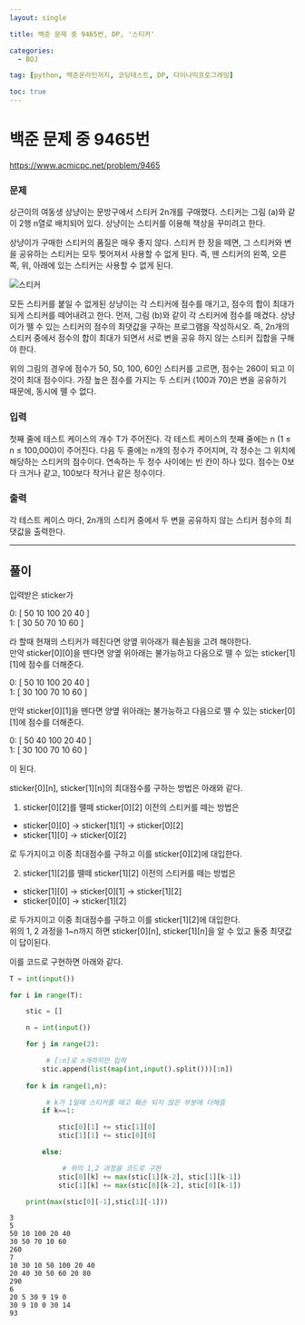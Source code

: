 ```yaml
---
layout: single

title: 백준 문제 중 9465번, DP, '스티커'

categories:
  - BOJ

tag: [python, 백준온라인저지, 코딩테스트, DP, 다이나믹프로그래밍]

toc: true
---
```


# 백준 문제 중 9465번
https://www.acmicpc.net/problem/9465

### 문제

상근이의 여동생 상냥이는 문방구에서 스티커 2n개를 구매했다. 스티커는 그림 (a)와 같이 2행 n열로 배치되어 있다. 상냥이는 스티커를 이용해 책상을 꾸미려고 한다.

상냥이가 구매한 스티커의 품질은 매우 좋지 않다. 스티커 한 장을 떼면, 그 스티커와 변을 공유하는 스티커는 모두 찢어져서 사용할 수 없게 된다. 즉, 뗀 스티커의 왼쪽, 오른쪽, 위, 아래에 있는 스티커는 사용할 수 없게 된다.

![스티커](https://onlinejudgeimages.s3-ap-northeast-1.amazonaws.com/upload/images/sticker.png)

모든 스티커를 붙일 수 없게된 상냥이는 각 스티커에 점수를 매기고, 점수의 합이 최대가 되게 스티커를 떼어내려고 한다. 먼저, 그림 (b)와 같이 각 스티커에 점수를 매겼다. 상냥이가 뗄 수 있는 스티커의 점수의 최댓값을 구하는 프로그램을 작성하시오. 즉, 2n개의 스티커 중에서 점수의 합이 최대가 되면서 서로 변을 공유 하지 않는 스티커 집합을 구해야 한다.

위의 그림의 경우에 점수가 50, 50, 100, 60인 스티커를 고르면, 점수는 260이 되고 이 것이 최대 점수이다. 가장 높은 점수를 가지는 두 스티커 (100과 70)은 변을 공유하기 때문에, 동시에 뗄 수 없다.

### 입력

첫째 줄에 테스트 케이스의 개수 T가 주어진다. 각 테스트 케이스의 첫째 줄에는 n (1 ≤ n ≤ 100,000)이 주어진다. 다음 두 줄에는 n개의 정수가 주어지며, 각 정수는 그 위치에 해당하는 스티커의 점수이다. 연속하는 두 정수 사이에는 빈 칸이 하나 있다. 점수는 0보다 크거나 같고, 100보다 작거나 같은 정수이다.

### 출력

각 테스트 케이스 마다, 2n개의 스티커 중에서 두 변을 공유하지 않는 스티커 점수의 최댓값을 출력한다.

---

## 풀이

입력받은 sticker가  
  
0: [ 50 10 100 20 40 ]  
1: [ 30 50  70 10 60 ]  
  
라 할때 현재의 스티커가 떼진다면 양옆 위아래가 훼손됨을 고려 해야한다.  
만약 sticker[0][0]을 뗀다면 양옆 위아래는 불가능하고 다음으로 뗄 수 있는 sticker[1][1]에 점수를 더해준다.  

0: [ 50 10 100 20 40 ]  
1: [ 30 100  70 10 60 ]  

만약 sticker[0][1]을 뗀다면 양옆 위아래는 불가능하고 다음으로 뗄 수 있는 sticker[0][1]에 점수를 더해준다.

0: [ 50 40 100 20 40 ]  
1: [ 30 100  70 10 60 ]  

이 된다.

sticker[0][n], sticker[1][n]의 최대점수를 구하는 방법은 아래와 같다.  

1. sticker[0][2]를 뗄떼 sticker[0][2] 이전의 스티커를 떼는 방법은 
+ sticker[0][0] -> sticker[1][1] -> sticker[0][2]
+ sticker[1][0] -> sticker[0][2]

로 두가지이고 이중 최대점수를 구하고 이를 sticker[0][2]에 대입한다.  
  
2. sticker[1][2]를 뗄떼 sticker[1][2] 이전의 스티커를 떼는 방법은 
+ sticker[1][0] -> sticker[0][1] -> sticker[1][2]
+ sticker[0][0] -> sticker[1][2]

로 두가지이고 이중 최대점수를 구하고 이를 sticker[1][2]에 대입한다.  
위의 1, 2 과정을 1~n까지 하면 sticker[0][n], sticker[1][n]을 알 수 있고 둘중 최댓값이 답이된다.

이를 코드로 구현하면 아래와 같다.


```python
T = int(input())

for i in range(T):

    stic = []

    n = int(input())

    for j in range(2):

         # [:n]로 n개까지만 입력
        stic.append(list(map(int,input().split()))[:n])
    
    for k in range(1,n):

         # k가 1일때 스티커를 떼고 훼손 되지 않은 부분에 더해줌
        if k==1:

            stic[0][1] += stic[1][0]
            stic[1][1] += stic[0][0]

        else:

             # 위의 1,2 과정을 코드로 구현
            stic[0][k] += max(stic[1][k-2], stic[1][k-1])
            stic[1][k] += max(stic[0][k-2], stic[0][k-1])

    print(max(stic[0][-1],stic[1][-1]))
```

    3
    5
    50 10 100 20 40
    30 50 70 10 60
    260
    7
    10 30 10 50 100 20 40
    20 40 30 50 60 20 80
    290
    6
    20 5 30 9 19 0
    30 9 10 0 30 14
    93

